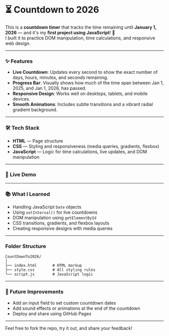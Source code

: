 # ⏳ Countdown to 2026

This is a **countdown timer** that tracks the time remaining until **January 1, 2026** — and it's my **first project using JavaScript**! 🚀  
I built it to practice DOM manipulation, time calculations, and responsive web design.

---

### ✨ Features

- **Live Countdown**: Updates every second to show the exact number of days, hours, minutes, and seconds remaining.
- **Progress Bar**: Visually shows how much of the time span between Jan 1, 2025, and Jan 1, 2026, has passed.
- **Responsive Design**: Works well on desktops, tablets, and mobile devices.
- **Smooth Animations**: Includes subtle transitions and a vibrant radial gradient background.

---

### 🛠 Tech Stack

- **HTML** — Page structure  
- **CSS** — Styling and responsiveness (media queries, gradients, flexbox)  
- **JavaScript** — Logic for time calculations, live updates, and DOM manipulation

---

### 🔗 Live Demo



---

### 📚 What I Learned

- Handling JavaScript `Date` objects
- Using `setInterval()` for live countdowns
- DOM manipulation using `getElementById`
- CSS transitions, gradients, and flexbox layouts
- Creating responsive designs with media queries

---

### Folder Structure

```
CountDownTo2026/
│
├── index.html       # HTML markup
├── style.css        # All styling rules
└── script.js        # JavaScript logic
```
---

### 🚀 Future Improvements

- Add an input field to set custom countdown dates
- Add sound effects or animations at the end of the countdown
- Deploy and share using GitHub Pages

---

Feel free to fork the repo, try it out, and share your feedback!



